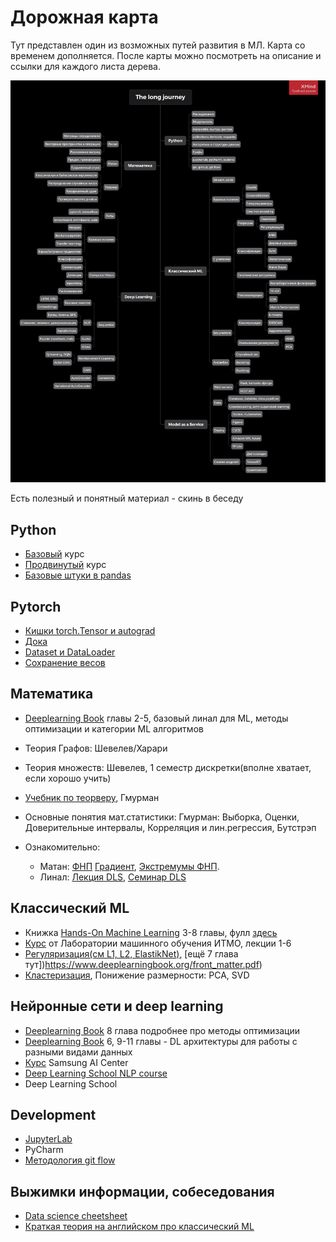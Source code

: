 # Дорожная карта
Тут представлен один из возможных путей развития в МЛ. Карта со временем дополняется.
После карты можно посмотреть на описание и ссылки для каждого листа дерева. 

![alt text](Road_map.png "Дорожная карта")



Есть полезный и понятный материал - скинь в беседу



## Python

- [Базовый](https://stepik.org/course/67/syllabus) курс 
- [Продвинутый](https://stepik.org/course/512/syllabus) курс
- [Базовые штуки в pandas](https://pandas.pydata.org/docs/getting_started/intro_tutorials/index.html)


## Pytorch
- [Кишки torch.Tensor и autograd](http://blog.ezyang.com/2019/05/pytorch-internals/)
- [Дока](https://pytorch.org/docs/stable/index.html)
- [Dataset и DataLoader](https://pytorch.org/tutorials/beginner/basics/data_tutorial.html)
- [Сохранение весов](https://pytorch.org/tutorials/beginner/basics/saveloadrun_tutorial.html)

## Математика
+ [Deeplearning Book](https://www.deeplearningbook.org/front_matter.pdf) главы 2-5, базовый линал для ML, методы оптимизации и категории ML алгоритмов
+ Теория Графов: Шевелев/Харари
+ Теория множеств: Шевелев, 1 семестр дискретки(вполне хватает, если хорошо учить)
+ [Учебник по теорверу](https://stepik.org/course/3089/syllabus?auth=login), Гмурман
+ Основные понятия мат.статистики: Гмурман: Выборка, Оценки, Доверительные интервалы, Корреляция и лин.регрессия, Бутстрэп

+ Ознакомительно:
   - Матан: [ФНП](http://mathprofi.ru/funkcija_dvuh_peremennyh_oblast_opredelenija_linii_urovnja.html) [Градиент](http://mathprofi.ru/proizvodnaja_po_napravleniju_i_gradient.html), [Экстремумы ФНП](http://mathprofi.ru/extremumy_funkcij_dvuh_i_treh_peremennyh.html).
   - Линал: [Лекция DLS](https://www.youtube.com/watch?v=MJlNjtwzgH4&ab_channel=DeepLearningSchool), [Семинар DLS](https://www.youtube.com/watch?v=8dQacKEwLCQ&ab_channel=DeepLearningSchool)


## Классический ML

- Книжка [Hands-On Machine Learning](https://www.oreilly.com/library/view/hands-on-machine-learning/9781492032632/) 3-8 главы, фулл [здесь](https://t.me/machinelearningtoday)
- [Курс](https://www.youtube.com/channel/UCMtArJYNAfheQ56AtjBj_SA) от Лаборатории машинного обучения ИТМО, лекции 1-6
- [Регуляризация(см L1, L2, ElastikNet)](https://neerc.ifmo.ru/wiki/index.php?title=%D0%A0%D0%B5%D0%B3%D1%83%D0%BB%D1%8F%D1%80%D0%B8%D0%B7%D0%B0%D1%86%D0%B8%D1%8F), [ещё 7 глава тут])https://www.deeplearningbook.org/front_matter.pdf)
- [Кластеризация](https://neerc.ifmo.ru/wiki/index.php?title=%D0%9A%D0%BB%D0%B0%D1%81%D1%82%D0%B5%D1%80%D0%B8%D0%B7%D0%B0%D1%86%D0%B8%D1%8F), Понижение размерности: PCA, SVD


## Нейронные сети и deep learning
- [Deeplearning Book](https://www.deeplearningbook.org/front_matter.pdf) 8 глава подробнее про методы оптимизации
- [Deeplearning Book](https://www.deeplearningbook.org/front_matter.pdf) 6, 9-11 главы - DL архитектуры для работы с разными видами данных
- [Курс](https://stepik.org/course/50352/syllabus) Samsung AI Center
- [Deep Learning School NLP course](https://www.youtube.com/watch?v=d0oV1MZ_KdE&list=PL0Ks75aof3Ti1GDgeePUkCJWn02c0VDA5)
- Deep Learning School


## Development

- [JupyterLab](http://jupyterlab.io/install)
- PyCharm
- [Методология git flow](https://www.gitkraken.com/learn/git/git-flow)


## Выжимки информации, собеседования

- [Data science cheetsheet](https://github.com/aaronwangy/Data-Science-Cheatsheet/blob/main/Data_Science_Cheatsheet.pdf)
- [Краткая теория на английском про классический ML](https://github.com/alexeygrigorev/data-science-interviews/blob/master/theory.md)
